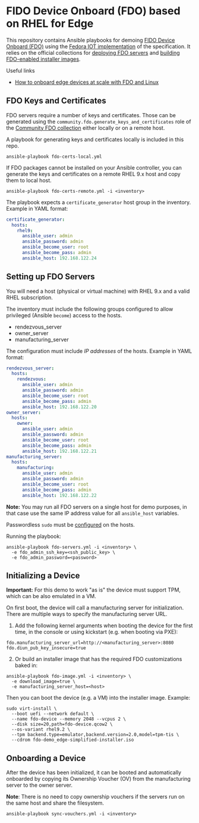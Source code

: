 # FIDO Device Onboard (FDO) based on RHEL for Edge

This repository contains Ansible playbooks for demoing
[FIDO Device Onboard (FDO)](https://fidoalliance.org/specifications/download-iot-specifications/) using the
[Fedora IOT implementation](https://github.com/fedora-iot/fido-device-onboard-rs/) of the specification.
It relies on the official collections for [deploying FDO servers](https://github.com/ansible-collections/community.fdo)
and [building FDO-enabled installer images](https://github.com/redhat-cop/infra.osbuild).

Useful links

* [How to onboard edge devices at scale with FDO and Linux](https://www.redhat.com/sysadmin/edge-device-onboarding-fdo)

## FDO Keys and Certificates

FDO servers require a number of keys and certificates. Those can be generated using the `community.fdo.generate_keys_and_certificates` role of the [Community FDO collection](https://github.com/ansible-collections/community.fdo) either locally or on a remote host.

A playbook for generating keys and certificates locally is included in this repo.

```console
ansible-playbook fdo-certs-local.yml
```

If FDO packages cannot be installed on your Ansible controller, you can generate the keys and certificates on a remote RHEL 9.x
host and copy them to local host.

```console
ansible-playbook fdo-certs-remote.yml -i <inventory>
```

The playbook expects a `certificate_generator` host group in the inventory. Example in YAML format:

```yaml
certificate_generator:
  hosts:
    rhel9:
      ansible_user: admin
      ansible_password: admin
      ansible_become_user: root
      ansible_become_pass: admin
      ansible_host: 192.168.122.24
```

## Setting up FDO Servers

You will need a host (physical or virtual machine) with RHEL 9.x and a valid RHEL subscription.

The inventory must include the following groups configured to allow privileged (Ansible `become`) access to the hosts.

* rendezvous_server
* owner_server
* manufacturing_server

The configuration must include _IP addresses_ of the hosts. Example in YAML format:

```yaml
rendezvous_server:
  hosts:
    rendezvous:
      ansible_user: admin
      ansible_password: admin
      ansible_become_user: root
      ansible_become_pass: admin
      ansible_host: 192.168.122.20
owner_server:
  hosts:
    owner:
      ansible_user: admin
      ansible_password: admin
      ansible_become_user: root
      ansible_become_pass: admin
      ansible_host: 192.168.122.21
manufacturing_server:
  hosts:
    manufacturing:
      ansible_user: admin
      ansible_password: admin
      ansible_become_user: root
      ansible_become_pass: admin
      ansible_host: 192.168.122.22
```

**Note:** You may run all FDO servers on a single host for demo purposes, in that case use the same IP address value for all `ansible_host` variables.

Passwordless `sudo` must be [configured](https://developers.redhat.com/blog/2018/08/15/how-to-enable-sudo-on-rhel#using_sudo_without_a_password) on the hosts.

Running the playbook:

```console
ansible-playbook fdo-servers.yml -i <inventory> \
  -e fdo_admin_ssh_key=<ssh_public_key> \
  -e fdo_admin_password=<password>
```

## Initializing a Device

**Important:** For this demo to work "as is" the device must support TPM, which can be also emulated in a VM.

On first boot, the device will call a manufacturing server for initialization.
There are multiple ways to specify the manufacturing server URL.

1. Add the following kernel arguments when booting the device for the first time, in the console or using kickstart (e.g. when booting via PXE):

  ```console
  fdo.manufacturing_server_url=http://<manufacturing_server>:8080 fdo.diun_pub_key_insecure=true
  ```

2. Or build an installer image that has the required FDO customizations baked in:

  ```console
  ansible-playbook fdo-image.yml -i <inventory> \
    -e download_image=true \
    -e manufacturing_server_host=<host>
  ```

  Then you can boot the device (e.g. a VM) into the installer image. Example:

  ```console
  sudo virt-install \
    --boot uefi --network default \
    --name fdo-device --memory 2048 --vcpus 2 \
    --disk size=20,path=fdo-device.qcow2 \
    --os-variant rhel9.2 \
    --tpm backend.type=emulator,backend.version=2.0,model=tpm-tis \
    --cdrom fdo-demo_edge-simplified-installer.iso
  ```

## Onboarding a Device

After the device has been initialized, it can be booted and automatically onboarded by copying
its Ownership Voucher (OV) from the manufacturing server to the owner server.

**Note**: There is no need to copy ownership vouchers if the servers run on the same host and share the filesystem.

```console
ansible-playbook sync-vouchers.yml -i <inventory>
```
